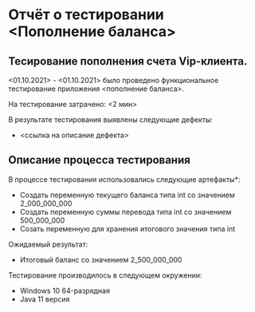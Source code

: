 # Отчёт о тестировании <Пополнение баланса>

## Тесирование пополнения счета Vip-клиента.

<01.10.2021> - <01.10.2021> было проведено функциональное тестирование приложения <пополнение баланса>.

На тестирование затрачено: <2 мин>

В результате тестирования выявлены следующие дефекты:
* <ссылка на описание дефекта>


## Описание процесса тестирования

В процессе тестирования использовались следующие артефакты*:
* Создать переменную текущего баланса типа int со значением 2_000_000_000
* Создать переменную суммы перевода типа int со значением 500_000_000
* Созать переменную для хранения итогового значения типа int



Ожидаемый результат:
* Итоговый баланс со значением 2_500_000_000


Тестирование производилось в следующем окружении:
* Windows 10 64-разрядная
* Java 11 версия